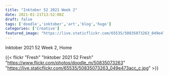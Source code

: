 ```yaml
---
title: "Inktober 52 2021 Week 2"
date: 2021-01-21T13:52:08Z
draft: false
tags: ['doodle','inktober','art','blog','hugo']
categories: ['Creative']
featured_image: "https://live.staticflickr.com/65535/50835073263_049e473acc_z.jpg"
---
```


Inktober 2021 52 Week 2, Home


{{< flickr "Fresh"
           "Inktober 2021 52 Fresh"
           "https://www.flickr.com/photos/doodle_m/50835073263"
           "https://live.staticflickr.com/65535/50835073263_049e473acc_c.jpg" >}}

